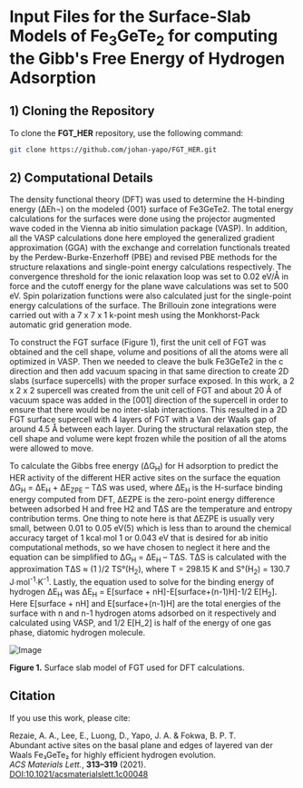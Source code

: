 # Input Files for the Surface-Slab Models of Fe<sub>3</sub>GeTe<sub>2</sub> for computing the Gibb's Free Energy of Hydrogen Adsorption 

## 1) Cloning the Repository

To clone the **FGT_HER** repository, use the following command:

```sh
git clone https://github.com/johan-yapo/FGT_HER.git
```

## 2) Computational Details

The density functional theory (DFT) was used to determine the H-binding energy (ΔEh¬) on the modeled {001} surface of Fe3GeTe2. The total energy calculations for the surfaces were done using the projector augmented wave coded in the Vienna ab initio simulation package (VASP). In addition, all the VASP calculations done here employed the generalized gradient approximation (GGA) with the exchange and correlation functionals treated by the Perdew-Burke-Enzerhoff (PBE) and revised PBE methods for the structure relaxations and single-point energy calculations respectively. The convergence threshold for the ionic relaxation loop was set to 0.02 eV/Å in force and the cutoff energy for the plane wave calculations was set to 500 eV. Spin polarization functions were also calculated just for the single-point energy calculations of the surface. The Brillouin zone integrations were carried out with a 7 x 7 x 1 k-point mesh using the Monkhorst-Pack automatic grid generation mode.

To construct the FGT surface (Figure 1), first the unit cell of FGT was obtained and the cell shape, volume and positions of all the atoms were all optimized in VASP. Then we needed to cleave the bulk Fe3GeTe2 in the c direction and then add vacuum spacing in that same direction to create 2D slabs (surface supercells) with the proper surface exposed. In this work, a 2 x 2 x 2 supercell was created from the unit cell of FGT and about 20 Å of vacuum space was added in the [001] direction of the supercell in order to ensure that there would be no inter-slab interactions. This resulted in a 2D FGT surface supercell with 4 layers of FGT with a Van der Waals gap of around 4.5 Å between each layer. During the structural relaxation step, the cell shape and volume were kept frozen while the position of all the atoms were allowed to move. 

To calculate the Gibbs free energy (ΔG<sub>H</sub>) for H adsorption to predict the HER activity of the different HER active sites on the surface the equation ΔG<sub>H</sub> = ΔE<sub>H</sub> + ΔE<sub>ZPE</sub> – TΔS  was used, where ΔE<sub>H</sub> is the H-surface binding energy computed from DFT, ΔEZPE is the zero-point energy difference between adsorbed H and free H2 and TΔS are the temperature and entropy contribution terms. One thing to note here is that ΔEZPE is usually very small, between 0.01 to 0.05 eV(5) which is less than to around the chemical accuracy target of 1 kcal∙mol 1 or 0.043 eV that is desired for ab initio computational methods, so we have chosen to neglect it here and the equation can be simplified to ΔG<sub>H</sub>  = ΔE<sub>H</sub> – TΔS. TΔS is calculated with the approximation TΔS ≈  (1 )/2 TS°(H<sub>2</sub>), where T = 298.15 K  and S°(H<sub>2</sub>) = 130.7 J∙mol<sup>-1</sup>∙K<sup>-1</sup>. Lastly, the equation used to solve for the binding energy of hydrogen ΔE<sub>H</sub> was ΔE<sub>H</sub> = E[surface + nH]-E[surface+(n-1)H]-1/2 E[H<sub>2</sub>]. Here E[surface + nH] and E[surface+(n-1)H] are the total energies of the surface with n and n-1 hydrogen atoms adsorbed on it respectively and calculated using VASP, and 1/2 E[H_2] is half of the energy of one gas phase, diatomic hydrogen molecule.

![Image](https://github.com/user-attachments/assets/d5f5e955-8931-405c-9334-56290b6ece62)

**Figure 1.** Surface slab model of FGT used for DFT calculations.

## Citation  
If you use this work, please cite:  

Rezaie, A. A., Lee, E., Luong, D., Yapo, J. A. & Fokwa, B. P. T.  
Abundant active sites on the basal plane and edges of layered van der Waals Fe₃GeTe₂ for highly efficient hydrogen evolution.  
*ACS Materials Lett.*, **313–319** (2021).  
[DOI:10.1021/acsmaterialslett.1c00048](https://doi.org/10.1021/acsmaterialslett.1c00048)




